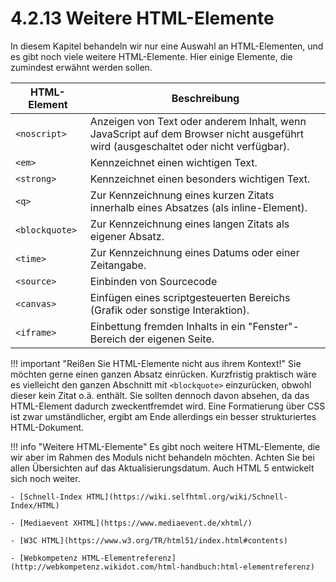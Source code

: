
# 4.2.13 Weitere HTML-Elemente

In diesem Kapitel behandeln wir nur eine Auswahl an HTML-Elementen, und es gibt noch viele weitere HTML-Elemente. Hier einige Elemente, die zumindest erwähnt werden sollen.

| HTML-Element       | Beschreibung |
|--------------------|--------------|
| `<noscript>`       | Anzeigen von Text oder anderem Inhalt, wenn JavaScript auf dem Browser nicht ausgeführt wird (ausgeschaltet oder nicht verfügbar). |
| `<em>`             | Kennzeichnet einen wichtigen Text. |
| `<strong>`         | Kennzeichnet einen besonders wichtigen Text. |
| `<q>`              | Zur Kennzeichnung eines kurzen Zitats innerhalb eines Absatzes (als inline-Element). |
| `<blockquote>`     | Zur Kennzeichnung eines langen Zitats als eigener Absatz. |
| `<time>`           | Zur Kennzeichnung eines Datums oder einer Zeitangabe. |
| `<source>`         | Einbinden von Sourcecode |
| `<canvas>`         | Einfügen eines scriptgesteuerten Bereichs (Grafik oder sonstige Interaktion). |
| `<iframe>`         | Einbettung fremden Inhalts in ein "Fenster"-Bereich der eigenen Seite. |

!!! important "Reißen Sie HTML-Elemente nicht aus ihrem Kontext!"
    Sie möchten gerne einen ganzen Absatz einrücken. Kurzfristig praktisch wäre es vielleicht den ganzen Abschnitt mit `<blockquote>` einzurücken, obwohl dieser kein Zitat o.ä. enthält. Sie sollten dennoch davon absehen, da das HTML-Element dadurch zweckentfremdet wird. Eine Formatierung über CSS ist zwar umständlicher, ergibt am Ende allerdings ein besser strukturiertes HTML-Dokument.

!!! info "Weitere HTML-Elemente"
    Es gibt noch weitere HTML-Elemente, die wir aber im Rahmen des Moduls nicht behandeln möchten. Achten Sie bei allen Übersichten auf das Aktualisierungsdatum. Auch HTML 5 entwickelt sich noch weiter.

    - [Schnell-Index HTML](https://wiki.selfhtml.org/wiki/Schnell-Index/HTML)

    - [Mediaevent XHTML](https://www.mediaevent.de/xhtml/)

    - [W3C HTML](https://www.w3.org/TR/html51/index.html#contents)
    
    - [Webkompetenz HTML-Elementreferenz](http://webkompetenz.wikidot.com/html-handbuch:html-elementreferenz)
